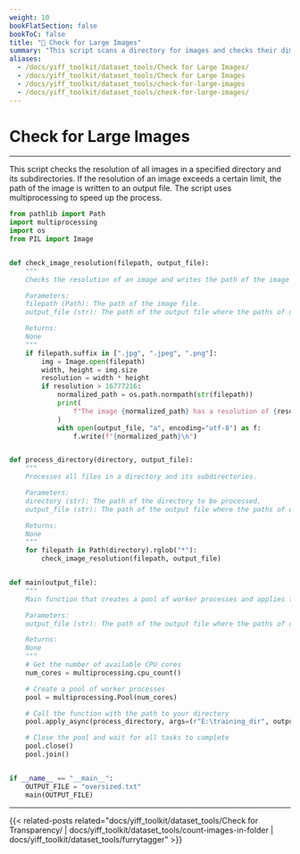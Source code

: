 ```yaml
---
weight: 10
bookFlatSection: false
bookToC: false
title: "🐍 Check for Large Images"
summary: "This script scans a directory for images and checks their dimensions. If an image's dimensions exceed specified thresholds, the script logs the image's path and dimensions to a file."
aliases:
  - /docs/yiff_toolkit/dataset_tools/Check for Large Images/
  - /docs/yiff_toolkit/dataset_tools/Check for Large Images
  - /docs/yiff_toolkit/dataset_tools/check-for-large-images
  - /docs/yiff_toolkit/dataset_tools/check-for-large-images/
---
```


<!--markdownlint-disable MD025 -->

# Check for Large Images

---

This script checks the resolution of all images in a specified directory and its subdirectories. If the resolution of an image exceeds a certain limit, the path of the image is written to an output file. The script uses multiprocessing to speed up the process.

```python
from pathlib import Path
import multiprocessing
import os
from PIL import Image


def check_image_resolution(filepath, output_file):
    """
    Checks the resolution of an image and writes the path of the image to a file if its resolution exceeds a certain limit.

    Parameters:
    filepath (Path): The path of the image file.
    output_file (str): The path of the output file where the paths of oversized images will be written.

    Returns:
    None
    """
    if filepath.suffix in [".jpg", ".jpeg", ".png"]:
        img = Image.open(filepath)
        width, height = img.size
        resolution = width * height
        if resolution > 16777216:
            normalized_path = os.path.normpath(str(filepath))
            print(
                f"The image {normalized_path} has a resolution of {resolution} pixels which is more than 16777216 pixels."
            )
            with open(output_file, "a", encoding="utf-8") as f:
                f.write(f"{normalized_path}\n")


def process_directory(directory, output_file):
    """
    Processes all files in a directory and its subdirectories.

    Parameters:
    directory (str): The path of the directory to be processed.
    output_file (str): The path of the output file where the paths of oversized images will be written.

    Returns:
    None
    """
    for filepath in Path(directory).rglob("*"):
        check_image_resolution(filepath, output_file)


def main(output_file):
    """
    Main function that creates a pool of worker processes and applies the process_directory function asynchronously.

    Parameters:
    output_file (str): The path of the output file where the paths of oversized images will be written.

    Returns:
    None
    """
    # Get the number of available CPU cores
    num_cores = multiprocessing.cpu_count()

    # Create a pool of worker processes
    pool = multiprocessing.Pool(num_cores)

    # Call the function with the path to your directory
    pool.apply_async(process_directory, args=(r"E:\training_dir", output_file))

    # Close the pool and wait for all tasks to complete
    pool.close()
    pool.join()


if __name__ == "__main__":
    OUTPUT_FILE = "oversized.txt"
    main(OUTPUT_FILE)
```

---

<!--
HUGO_SEARCH_EXCLUDE_START
-->
{{< related-posts related="docs/yiff_toolkit/dataset_tools/Check for Transparency/ | docs/yiff_toolkit/dataset_tools/count-images-in-folder | docs/yiff_toolkit/dataset_tools/furrytagger" >}}
<!--
HUGO_SEARCH_EXCLUDE_END
-->
